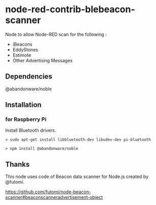 # node-red-contrib-blebeacon-scanner

Node to allow Node-RED scan for the following :
* iBeacons
* EddyStones
* Estimote
* Other Advertising Messages

## Dependencies
@abandonware/noble


## Installation
### for Raspberry Pi
Install Bluetooth drivers.
```
> sudo apt-get install libbluetooth-dev libudev-dev pi-bluetooth
```

```
> npm install @abandonware/noble
```



## Thanks
This node uses code of Beacon data scanner for Node.js created by @futomi.

https://github.com/futomi/node-beacon-scanner#beaconscanneradvertisement-object

